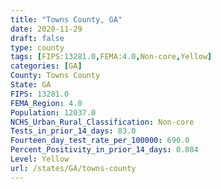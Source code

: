 ```yaml
---
title: "Towns County, GA"
date: 2020-11-29
draft: false
type: county
tags: [FIPS:13281.0,FEMA:4.0,Non-core,Yellow]
categories: [GA]
County: Towns County
State: GA
FIPS: 13281.0
FEMA_Region: 4.0
Population: 12037.0
NCHS_Urban_Rural_Classification: Non-core
Tests_in_prior_14_days: 83.0
Fourteen_day_test_rate_per_100000: 690.0
Percent_Positivity_in_prior_14_days: 0.084
Level: Yellow
url: /states/GA/towns-county
---
```



